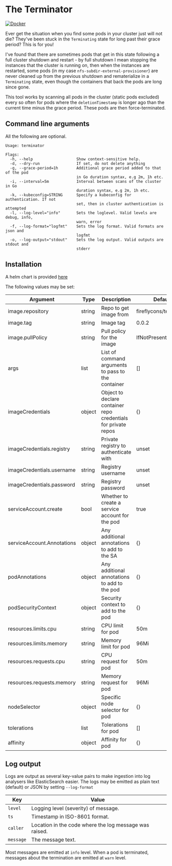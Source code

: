 # The Terminator

[![Docker](https://img.shields.io/docker/v/fireflycons/terminator?style=plastic)](https://hub.docker.com/r/fireflycons/terminator)


Ever get the situation when you find some pods in your cluster just will not die? They've been stuck in the `Terminating` state for long past their grace period? This is for you!

I've found that there are sometimes pods that get in this state following a full cluster shutdown and restart - by full shutdown I mean stopping the instances that the cluster is running on, then when the instances are restarted, some pods (in my case `nfs-subdir-external-provisioner`) are never cleaned up from the previous shutdown and rematerialize in a `Terminating` state, even though the containers that back the pods are long since gone.

This tool works by scanning all pods in the cluster (static pods excluded) every so often for pods where the `deletionTimestamp` is longer ago than the current time minus the grace period. These pods are then force-terminated.

## Command line arguments

All the following are optional.

```
Usage: terminator

Flags:
  -h, --help                   Show context-sensitive help.
  -d, --dry-run                If set, do not delete anything
  -g, --grace-period=1h        Additional grace period added to that of the pod
                               in Go duration syntax, e.g 2m, 1h etc.
  -i, --interval=5m            Interval between scans of the cluster in Go
                               duration syntax, e.g 2m, 1h etc.
  -k, --kubeconfig=STRING      Specify a kubeconfig for authentication. If not
                               set, then in cluster authentication is attempted
  -l, --log-level="info"       Sets the loglevel. Valid levels are debug, info,
                               warn, error
  -f, --log-format="logfmt"    Sets the log format. Valid formats are json and
                               logfmt
  -o, --log-output="stdout"    Sets the log output. Valid outputs are stdout and
                               stderr

```

## Installation

A helm chart is provided [here](./charts)

The following values may be set:

| Argument                   | Type   | Description                                                    | Default                |
|----------------------------|--------|----------------------------------------------------------------|------------------------|
| image.repository           | string | Repo to get image from                                         | fireflycons/terminator |
| image.tag                  | string | Image tag                                                      | 0.0.2                  |
| image.pullPolicy           | string | Pull policy for the image                                      | IfNotPresent           |
| args                       | list   | List of command arguments to pass to the container             | []                     |
| imageCredentials           | object | Object to declare container repo credentials for private repos | {}                     |
| imageCredentials.registry  | string | Private registry to authenticate with                          | unset                  |
| imageCredentials.username  | string | Registry username                                              | unset                  |
| imageCredentials.password  | string | Registry password                                              | unset                  |
| serviceAccount.create      | bool   | Whether to create a service account for the pod                | true                   |
| serviceAccount.Annotations | object | Any additional annotations to add to the SA                    | {}                     |
| podAnnotations             | object | Any additional annotations to add to the pod                   | {}                     |
| podSecurityContext         | object | Security context to add to the pod                             | {}                     |
| resources.limits.cpu       | string | CPU limit for pod                                              | 50m                    |
| resources.limits.memory    | string | Memory limit for pod                                           | 96Mi                   |
| resources.requests.cpu     | string | CPU request for pod                                            | 50m                    |
| resources.requests.memory  | string | Memory request for pod                                         | 96Mi                   |
| nodeSelector               | object | Specific node selector for pod                                 | {}                     |
| tolerations                | list   | Tolerations for pod                                            | []                     |
| affinity                   | object | Affinity for pod                                               | {}                     |

## Log output

Logs are output as several key-value pairs to make ingestion into log analysers like ElasticSearch easier. The logs may be emitted as plain text (default) or JSON by setting `--log-format`

| Key       | Value                                                  |
|-----------|--------------------------------------------------------|
| `level`   | Logging level (severity) of message.                   |
| `ts`      | Timestamp in ISO-8601 format.                          |
| `caller`  | Location in the code where the log message was raised. |
| `message` | The message text.                                      |

Most messages are emitted at `info` level. When a pod is terminated, messages about the termination are emitted at `warn` level.